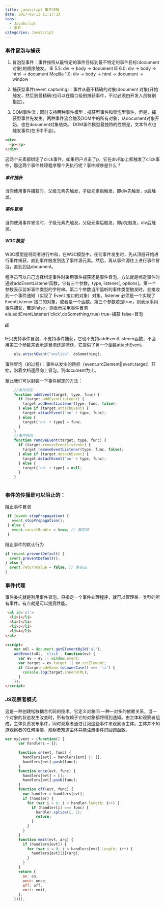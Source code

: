 ```yaml
---
title: javascript 事件详解
date: 2017-02-13 11:17:33
tags: 
  - JavaScript
  - 事件
categories: JavaScript
---
```

### 事件冒泡与捕获

1. 冒泡型事件：事件按照从最特定的事件目标到最不特定的事件目标(document对象)的顺序触发。
  IE 5.5: div -> body -> document
  IE 6.0: div -> body -> html -> document
  Mozilla 1.0: div -> body -> html -> document -> window
  
2. 捕获型事件(event capturing)：事件从最不精确的对象(document 对象)开始触发，然后到最精确(也可以在窗口级别捕获事件，不过必须由开发人员特别指定)。
3. DOM事件流：同时支持两种事件模型：捕获型事件和冒泡型事件，但是，捕获型事件先发生。两种事件流会触及DOM中的所有对象，从document对象开始，也在document对象结束。
  DOM事件模型最独特的性质是，文本节点也触发事件(在IE中不会)。
<!-- more -->
```html
<div>
  <p></p>
</div>  
```
这两个元素都绑定了click事件，如果用户点击了p，它在div和p上都触发了click事件，那这两个事件处理程序哪个先执行呢？事件顺序是什么？
##### 事件捕获
当你使用事件捕获时，父级元素先触发，子级元素后触发，即div先触发，p后触发。
##### 事件冒泡
当你使用事件冒泡时，子级元素先触发，父级元素后触发，即p先触发，div后触发。
##### W3C模型
W3C模型是将两者进行中和，在W3C模型中，任何事件发生时，先从顶层开始进行事件捕获，直到事件触发到达了事件源元素。然后，再从事件源往上进行事件冒泡，直到到达document。

程序员可以自己选择绑定事件时采用事件捕获还是事件冒泡，方法就是绑定事件时通过addEventListener函数，它有三个参数，type, listener[, options]。第一个参数表示监听事件类型的字符串。第二个参数当所监听的事件类型触发时，会接收到一个事件通知（实现了 Event 接口的对象）对象。listener 必须是一个实现了 EventListener 接口的对象，或者是一个函数。第三个参数若是true，则表示采用事件捕获，若是false，则表示采用事件冒泡
ele.addEventListener('click',doSomething,true)
true=捕获
false=冒泡

##### IE
IE只支持事件冒泡，不支持事件捕获，它也不支持addEventListener函数，不会用第三个参数来表示是冒泡还是捕获，它提供了另一个函数attachEvent。
```javascript
    ele.attachEvent("onclick", doSomething);
```
事件冒泡（的过程）：事件从发生的目标（event.srcElement||event.target）开始，沿着文档逐层向上冒泡，到document为止。

至此我们可以封装一下事件绑定的方法：
```javascript
    //事件绑定
    function addEvent(target, type, func) {
      if (target.addEventListener) {
        target.addEventListener(type, func, false);
      } else if (target.attachEvent) {
        target.attachEvent('on' + type, func);
      } else {
        target['on' + type] = func;
      }
    }
    //事件移除
    function removeEvent(target, type, func) {
      if (target.removeEventListener) {
        target.removeEventListener(type, func, false);
      } else if (target.detachEvent) {
        target.detachEvent('on' + type, func);
      } else {
        target['on' + type] = null;
      }
    }
    
```
### 事件的传播是可以阻止的：
阻止事件冒泡
```javascript
 if (event.stopPropagation) {
   event.stopPropagation();
 } else {
   event.cancelBubble = true; // 兼容IE
 }
```
阻止事件的默认行为
```javascript
if (event.preventDefault) {
  event.preventDefault(); 
} else {
  event.returnValue = false; // 兼容IE
}
```
### 事件代理
事件委托就是利用事件冒泡，只指定一个事件处理程序，就可以管理某一类型的所有事件。有点就是可以提高性能。
```html
 <ul id='ul'>
  <li>1</li>
  <li>2</li>
  <li>3</li>
  <li>4</li>
</ul>    
    
<script>
    var oUl = document.getElementById('ul');
    addEvent(oUl, 'click', function(ev) {
      var ev = ev || window.event;
      var target = ev.target || ev.srcElement;
      if (targe.nodeName.toLowerCase() === 'li') {
        console.log(target.innerHTML);
      }
    });
</script>
```
### JS观察者模式
这是一种创建松散耦合代码的技术。它定义对象间 一种一对多的依赖关系，当一个对象的状态发生改变时，所有依赖于它的对象都将得到通知。由主体和观察者组成，主体负责发布事件，同时观察者通过订阅这些事件来观察该主体。主体并不知道观察者的任何事情，观察者知道主体并能注册事件的回调函数。
```javascript
var myEvent = (function() {
      var handlers = {};
    
      function on(evt, func) {
        handlers[evt] = handlers[evt] || [];
        handlers[evt].push(func);
      }
      function once(evt, func) {
        handlers[evt] = [];
        handlers[evt].push(func);
      }
      function off(evt, func) {
        var handler = handlers[evt];
        if (handler) {
          for (var i = 0; i < handler.length; i++) {
            if (handler[i] === func) {
              handler.splice(i, 1);
              return;
            }
          }
        }
      }
      function emit(evt, arg) {
        if (handlers[evt]) {
          for (var i = 0; i < handlers[evt].length; i++) {
            handlers[evt][i](arg);
          }
        }
      }
      return {
        on: on,
        once: once,
        off: off,
        emit: emit,
      };
    })();
```
